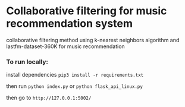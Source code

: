 # Collaborative filtering for music recommendation system
collaborative filtering method using k-nearest neighbors algorithm and lastfm-dataset-360K for music recommendation

### To run locally: 
install dependencies 
```pip3 install -r requirements.txt```

then run
```python index.py```
or
```python flask_api_linux.py```

then go to
```http://127.0.0.1:5002/```
